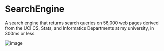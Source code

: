 # SearchEngine
A search engine that returns search queries on 56,000 web pages derived from the UCI CS, Stats, and Informatics Departments at my university, in 300ms or less.

![image](https://user-images.githubusercontent.com/78995083/164591140-7efaa908-767b-4ef7-baf5-a44af602624d.png)
